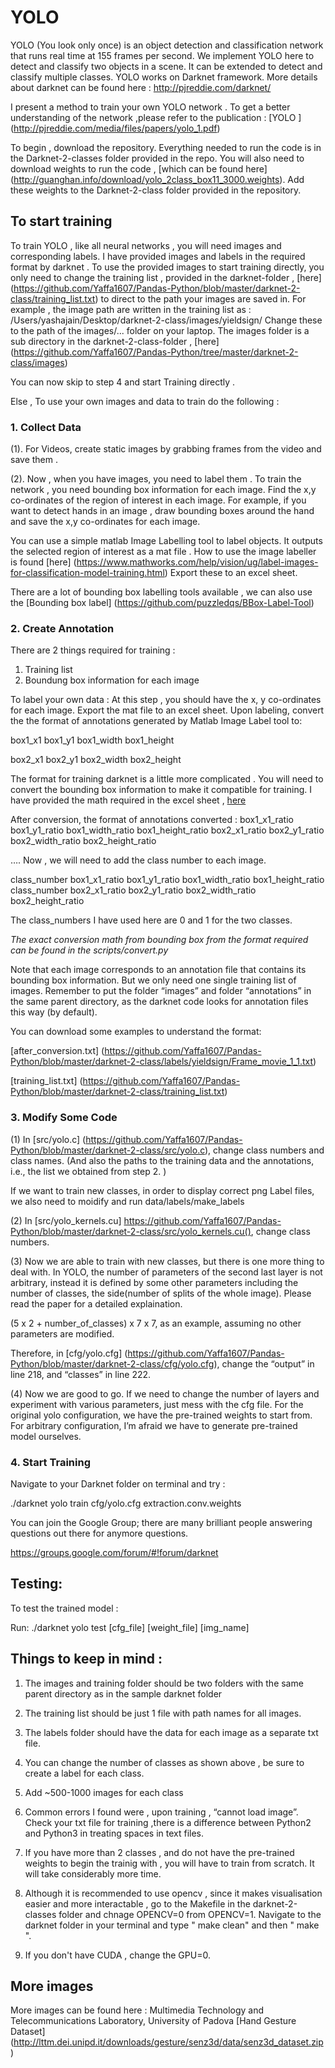 # YOLO 
YOLO (You look only once) is an object detection and classification network that runs  real time at 155 frames per second. We implement YOLO here to detect and classify two objects in a scene. It can be extended to detect and classify multiple classes. YOLO works on Darknet framework. More details about darknet can be found here :  http://pjreddie.com/darknet/

I present a method to train your own YOLO network . 
To get a better understanding of the network ,please refer to the publication :  [YOLO ] (http://pjreddie.com/media/files/papers/yolo_1.pdf)

To begin , download the repository. Everything needed to run the code is in the Darknet-2-classes folder provided in the repo. 
You will also need to download  weights to run the code , [which  can be found here] (http://guanghan.info/download/yolo_2class_box11_3000.weights).
Add these weights to the Darknet-2-class folder provided in the repository. 


## To start training  
To train YOLO , like all neural networks , you will need images and corresponding labels. 
I have provided images and  labels in the required format by  darknet . To use the provided images to start training directly, you only need to change the training list , provided in the darknet-folder , [here] (https://github.com/Yaffa1607/Pandas-Python/blob/master/darknet-2-class/training_list.txt) to direct to the path your images are saved in. 
For example , the image path are written in the training list as : 
/Users/yashajain/Desktop/darknet-2-class/images/yieldsign/
Change these to the path of the images/... folder on your laptop. The images folder is a sub directory in the darknet-2-class-folder , [here] (https://github.com/Yaffa1607/Pandas-Python/tree/master/darknet-2-class/images)

You can now  skip to step 4 and start Training directly .

Else , To use your own images and data to train do the following :

### 1. Collect Data 

(1). For Videos, create static images by grabbing frames from the video and save them . 

(2). Now , when you have images, you need to label them . To train the network , you need bounding box information for each image. Find  the x,y co-ordinates of the region of interest in each image. For example, if you want to detect hands in an image , draw bounding boxes  around the hand and save the x,y co-ordinates for each image. 

 You can use a simple matlab Image Labelling tool to label objects. It outputs the selected region of interest as a mat file . How to use the image labeller is found [here] (https://www.mathworks.com/help/vision/ug/label-images-for-classification-model-training.html) 
Export these to an excel sheet.

 There are a lot of bounding box labelling tools available , we can also use the  [Bounding box label] (https://github.com/puzzledqs/BBox-Label-Tool)

### 2. Create Annotation 
 There are 2 things required for training : 
1. Training list
2. Boundung box information for each image

To label your own data : 
At this step , you should have the x, y co-ordinates for each image. Export the mat file to an excel sheet. 
Upon labeling, convert the the format of annotations generated by Matlab Image Label tool to:

 box1_x1 box1_y1 box1_width box1_height

 box2_x1 box2_y1 box2_width box2_height

The format for training darknet is a little more complicated . You will need to convert the bounding box information to make it compatible for training. I have provided the math required in the excel sheet , [here](https://github.com/Yaffa1607/Pandas-Python/blob/master/darknet-2-class/Math.xlsx)

 After conversion, the format of annotations converted :
 box1_x1_ratio box1_y1_ratio box1_width_ratio box1_height_ratio
 box2_x1_ratio box2_y1_ratio box2_width_ratio box2_height_ratio

  ….
  Now , we will need to add the class number to each image. 
   
  class_number box1_x1_ratio box1_y1_ratio box1_width_ratio box1_height_ratio
  class_number box2_x1_ratio box2_y1_ratio box2_width_ratio box2_height_ratio

The class_numbers I have used here are 0 and 1 for the two classes.

 *The exact conversion math  from bounding box from the format required can be found in the scripts/convert.py*
 
 Note that each image corresponds to an annotation file that contains its bounding box information. But we only need one single training list of images. Remember to put the folder  “images” and folder “annotations” in the same parent directory, as the darknet code looks for annotation files this way (by default).

You can download some examples to understand the format:

[after_conversion.txt] (https://github.com/Yaffa1607/Pandas-Python/blob/master/darknet-2-class/labels/yieldsign/Frame_movie_1_1.txt)

[training_list.txt] (https://github.com/Yaffa1607/Pandas-Python/blob/master/darknet-2-class/training_list.txt)



### 3. Modify Some Code

(1) In [src/yolo.c] (https://github.com/Yaffa1607/Pandas-Python/blob/master/darknet-2-class/src/yolo.c), change class numbers and class names. (And also the paths to the training data and the annotations, i.e., the list we obtained from step 2. )

If we want to train new classes, in order to display correct png Label files, we also need to moidify and run data/labels/make_labels

(2) In [src/yolo_kernels.cu] https://github.com/Yaffa1607/Pandas-Python/blob/master/darknet-2-class/src/yolo_kernels.cu(), change class numbers.

(3) Now we are able to train with new classes, but there is one more thing to deal with. In YOLO, the number of parameters of the second last layer is not arbitrary, instead it is defined by some other parameters including the number of classes, the side(number of splits of the whole image). Please read the paper for a detailed explaination.

(5 x 2 + number_of_classes) x 7 x 7, as an example, assuming no other parameters are modified.

Therefore, in [cfg/yolo.cfg] (https://github.com/Yaffa1607/Pandas-Python/blob/master/darknet-2-class/cfg/yolo.cfg), change the “output” in line 218, and “classes” in line 222.

(4) Now we are good to go. If we need to change the number of layers and experiment with various parameters, just mess with the cfg file. For the original yolo configuration, we have the pre-trained weights to start from. For arbitrary configuration, I’m afraid we have to generate pre-trained model ourselves.


### 4. Start Training

Navigate to your Darknet folder on terminal and try : 

./darknet yolo train cfg/yolo.cfg extraction.conv.weights

You can join the  Google Group; there are many brilliant people answering questions out there for anymore questions. 

https://groups.google.com/forum/#!forum/darknet


## Testing: 
To test the trained model :

Run: ./darknet yolo test [cfg_file] [weight_file] [img_name]





## Things to keep in mind : 

1. The images and training folder should be two folders with the same parent directory as in the sample darknet folder

2. The training list should be just 1 file with  path names for all images. 

3. The labels folder should have the data for each image as a separate txt file. 

4. You can change the number of  classes as shown above , be sure to create a label for each class. 

5. Add ~500-1000 images for each class

6. Common errors I found were , upon training , “cannot load image”. Check your txt file for training ,there is a difference between Python2 and Python3 in treating spaces in text files.

7. If you have more than 2 classes , and do not have the pre-trained weights to begin the trainig with , you will have to train from scratch. It will take considerably more time. 

8. Although it is recommended to use opencv , since it makes visualisation easier and more interactable ,  go to the Makefile in the darknet-2-classes folder  and chnage OPENCV=0 from OPENCV=1. Navigate to the darknet folder in your terminal and  type " make clean" and then " make ".

9. If you don't have CUDA , change the GPU=0. 



## More images
More images can be found here : Multimedia Technology and Telecommunications Laboratory, University of Padova
[Hand Gesture Dataset] (http://lttm.dei.unipd.it/downloads/gesture/senz3d/data/senz3d_dataset.zip)

